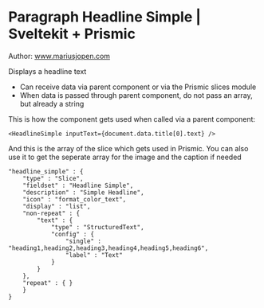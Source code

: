 # Paragraph Headline Simple | Sveltekit + Prismic
Author: www.mariusjopen.com

Displays a headline text
- Can receive data via parent component or via the Prismic slices module
- When data is passed through parent component, do not pass an array, but already a string

This is how the component gets used when called via a parent component:
````
<HeadlineSimple inputText={document.data.title[0].text} />
````

And this is the array of the slice which gets used in Prismic. You can also use it to get the seperate array for the image and the caption if needed
````
"headline_simple" : {
    "type" : "Slice",
    "fieldset" : "Headline Simple",
    "description" : "Simple Headline",
    "icon" : "format_color_text",
    "display" : "list",
    "non-repeat" : {
        "text" : {
            "type" : "StructuredText",
            "config" : {
                "single" : "heading1,heading2,heading3,heading4,heading5,heading6",
                "label" : "Text"
            }
        }
    },
    "repeat" : { }
    }
}
````